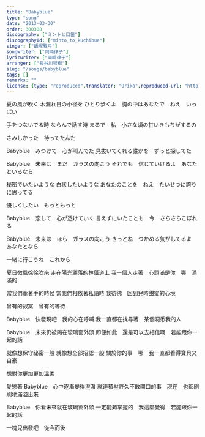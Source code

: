 ```yaml
---
title: "Babyblue"
type: "song"
date: "2013-03-30"
order: 300308
discography: ["ミントと口笛"]
discographyId: ["minto_to_kuchibue"]
singer: ["飯塚雅弓"]
songwriter: ["岡崎律子"]
lyricwriter: ["岡崎律子"]
arranger: ["長谷川智樹"]
slug: "/songs/babyblue"
tags: []
remarks: ""
license: {type: "reproduced",translator: "Orika",reproduced-url: "http://orikamushi.myweb.hinet.net",reproduced-website: "織歌蟲"}
---
```


夏の風が吹く 
木漏れ日の小径を 
ひとり歩くよ　胸の中はあなたで　ねえ　いっぱい

手をつないでる時 
ならんで話す時 
まるで　私　小さな頃の甘いきもちがするの 

さみしかった　待ってたんだ 

Babyblue　みつけて　心が叫んでた 
見抜いてくれる誰かを　ずっと探してた 

Babyblue　未来は　まだ　ガラスの向こう 
それでも　信じていけるよ　あなたといるなら 

秘密でいたいような 
白状したいような 
あなたのことを　ねえ　たいせつに誇りに思ってる 

優しくしたい　もっともっと 

Babyblue　恋して　心が透けていく 
言えずにいたことも　今　さらさらこぼれる 

Babyblue　未来は　ほら　ガラスの向こう 
きっとね　つかめる気がしてるよ　あなたとなら 

一緒に行こうね　これから

<!-- 翻译 -->

夏日微風徐徐吹來
走在陽光灑落的林蔭道上
我一個人走著　心頭滿是你　哪　滿滿的

當我們牽著手的時候
當我們相依著私語時
我彷彿　回到兒時甜蜜的心境

曾有的寂寞　曾有的等待

Babyblue　快發現吧　我的心在呼喊
我一直都在找尋著　某個洞悉我的人

Babyblue　未來仍被隔在玻璃窗外頭
即便如此　還是可以去相信啊　若能跟你一起的話

就像想保守祕密一般
就像想全部招認一般
關於你的事　哪　我一直都看得寶貝又自豪

想對你更加更加溫柔

愛戀著 Babyblue　心中逐漸變得澄澈
就連積壓許久不敢開口的事　現在　也都刷刷地滿溢出來

Babyblue　你看未來就在玻璃窗外頭
一定能夠掌握的　我這麼覺得　若能跟你一起的話

一塊兒出發吧　從今而後
